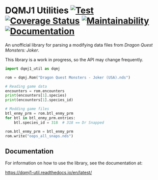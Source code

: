 # DQMJ1 Utilities [![Test](https://github.com/ExcaliburZero/dqmj1_util/actions/workflows/test.yml/badge.svg)](https://github.com/ExcaliburZero/dqmj1_util/actions/workflows/test.yml) [![Coverage Status](https://coveralls.io/repos/github/ExcaliburZero/dqmj1_util/badge.svg?branch=main)](https://coveralls.io/github/ExcaliburZero/dqmj1_util?branch=main) [![Maintainability](https://qlty.sh/badges/e7b9e8a5-bfb0-4e03-bd74-7ab53fffdfb8/maintainability.svg)](https://qlty.sh/gh/ExcaliburZero/projects/dqmj1_util) [![Documentation](https://readthedocs.org/projects/dqmj1_util/badge/?version=latest)](https://dqmj1-util.readthedocs.io/en/latest/)
An unofficial library for parsing a modifying data files from *Dragon Quest Monsters: Joker*.

This library is a work in progress, so the API may change frequently.

```python
import dqmj1_util as dqmj

rom = dqmj.Rom("Dragon Quest Monsters - Joker (USA).nds")

# Reading game data
encounters = rom.encounters
print(encounters[1].species)
print(encounters[1].species_id)

# Modding game files
btl_enmy_prm = rom.btl_enmy_prm
for btl in btl_enmy_prm.entries:
    btl.species_id = 318  # 318 == Dr Snapped

rom.btl_enmy_prm = btl_enmy_prm
rom.write("oops_all_snaps.nds")
```

## Documentation
For information on how to use the library, see the documentation at:

https://dqmj1-util.readthedocs.io/en/latest/